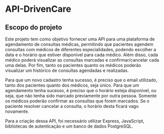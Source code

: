 # API-DrivenCare
## Escopo do projeto
Este projeto tem como objetivo fornecer uma API para uma plataforma de agendamento de consultas médicas, permitindo que pacientes agendem consultas com médicos de diferentes especialidades, podendo escolher a data e o horário que estiver disponível para cada médico. Além disso, cada médico poderá visualizar as consultas marcadas e confirmar/cancelar cada uma delas. Por fim, tanto os pacientes quanto os médicos poderão visualizar um histórico de consultas agendadas e realizadas.

Para que um novo cadastro tenha sucesso, é preciso que o email utilizado, tanto dos pacientes quanto dos médicos, seja único. Para que um agendamento tenha sucesso, é preciso que o horário esteja disponível, ou seja, que não tenha sido marcado previamente por outra pessoa. Somente os médicos poderão confirmar as consultas que forem marcados. Se o paciente resolver cancelar a consulta, o horário desta ficará vago novamente.

Para a criação dessa API, foi necessário utilizar Express, JavaScript, bibliotecas de autenticação e um banco de dados PostgreSQL.
